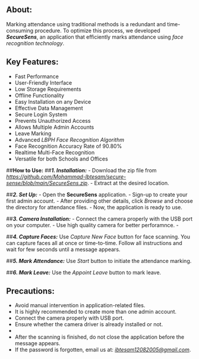 ## **About:**
Marking attendance using traditional methods is a redundant and time-consuming procedure. To optimize this process, we developed ***SecureSens***, an application that efficiently marks attendance using *face recognition technology*.



## **Key Features:**
  - Fast Performance
  - User-Friendly Interface
  - Low Storage Requirements
  - Offline Functionality
  - Easy Installation on any Device
  - Effective Data Management
  - Secure Login System
  - Prevents Unauthorized Access
  - Allows Multiple Admin Accounts
  - Leave Marking
  - Advanced *LBPH Face Recognition Algorithm*
  - Face Recognition Accuracy Rate of 90.80%
  - Realtime Multi-Face Recognition
  - Versatile for both Schools and Offices



##**How to Use:**
  ##***1. Installation:***
    - Download the zip file from *https://github.com/Mohammad-Ibtesam/secure-sense/blob/main/SecureSens.zip*.
    - Extract at the desired location.

  ##***2. Set Up:*** 
    - Open the **SecureSens** application.
    - Sign-up to create your first admin account.
    - After providing other details, click *Browse* and choose the directory for attendance files.
    - Now, the application is ready to use.
  
  ##***3. Camera Installation:*** 
    - Connect the camera properly with the USB port on your computer.
    - Use high quality camera for better perforamnce.
    - 
  
  ##***4. Capture Faces:*** Use *Capture New Face* button for face scanning. You can capture faces all at once or time-to-time. Follow all instructions and wait for few seconds until a message appears.
  
  ##***5. Mark Attendance:*** Use *Start* button to initiate the attendance marking.
  
  ##***6. Mark Leave:*** Use the *Appoint Leave* button to mark leave.



## **Precautions:**
- Avoid manual intervention in application-related files.
- It is highly recommended to create more than one admin account.
- Connect the camera properly with USB port.
- Ensure whether the camera driver is already installed or not.
- 
- After the scanning is finished, do not close the application before the message appears.
- If the password is forgotten, email us at: *ibtesam12082005@gmail.com*.
